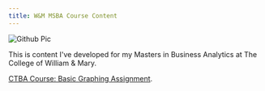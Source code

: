```yaml
---
title: W&M MSBA Course Content
---
```


![Github Pic](githubpic1)

This is content I've developed for my Masters in Business Analytics at The College of William & Mary. 

[CTBA Course: Basic Graphing Assignment](/M2GraphingHW/index.md).

